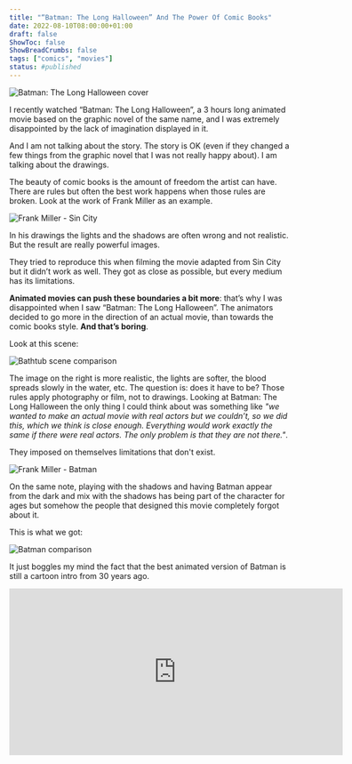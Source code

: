 ```yaml
---
title: "“Batman: The Long Halloween” And The Power Of Comic Books"
date: 2022-08-10T08:00:00+01:00
draft: false
ShowToc: false
ShowBreadCrumbs: false
tags: ["comics", "movies"]
status: #published
---
```


![Batman: The Long Halloween cover](https://i.snap.as/MynPiJE0.jpeg)

I recently watched “Batman: The Long Halloween”, a 3 hours long animated movie based on the graphic novel of the same name, and I was extremely disappointed by the lack of imagination displayed in it.

And I am not talking about the story. The story is OK (even if they changed a few things from the graphic novel that I was not really happy about). I am talking about the drawings.

The beauty of comic books is the amount of freedom the artist can have. There are rules but often the best work happens when those rules are broken. Look at the work of Frank Miller as an example.

![Frank Miller - Sin City](https://i.snap.as/RTcIbA5E.jpg)

In his drawings the lights and the shadows are often wrong and not realistic. But the result are really powerful images.

They tried to reproduce this when filming the movie adapted from Sin City but it didn’t work as well. They got as close as possible, but every medium has its limitations.

**Animated movies can push these boundaries a bit more**: that’s why I was disappointed when I saw “Batman: The Long Halloween”. The animators decided to go more in the direction of an actual movie, than towards the comic books style. **And that’s boring**.

Look at this scene:

![Bathtub scene comparison](https://i.snap.as/v94lmsef.jpg)

The image on the right is more realistic, the lights are softer, the blood spreads slowly in the water, etc. The question is: does it have to be? Those rules apply photography or film, not to drawings.
Looking at Batman: The Long Halloween the only thing I could think about was something like *"we wanted to make an actual movie with real actors but we couldn’t, so we did this, which we think is close enough. Everything would work exactly the same if there were real actors. The only problem is that they are not there."*.

They imposed on themselves limitations that don't exist.

![Frank Miller - Batman](https://i.snap.as/iRZnrzM6.webp)

On the same note, playing with the shadows and having Batman appear from the dark and mix with the shadows has being part of the character for ages but somehow the people that designed this movie completely forgot about it.

This is what we got:

![Batman comparison](https://i.snap.as/lEfrbXL4.jpg)

It just boggles my mind the fact that the best animated version of Batman is still a cartoon intro from 30 years ago.

<iframe width="600" height="300" src="https://www.youtube.com/embed/rrmUk2YUm14" title="YouTube video player" frameborder="0" allow="accelerometer; autoplay; clipboard-write; encrypted-media; gyroscope; picture-in-picture" allowfullscreen></iframe>
